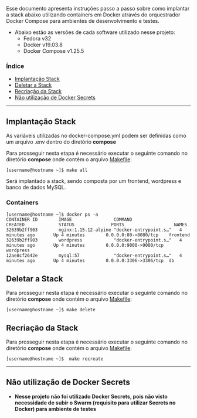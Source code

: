 Esse documento apresenta instruções passo a passo sobre como implantar a stack abaixo utilizando containers em Docker através do orquestrador Docker Compose para ambientes de desenvolvimento e testes.

- Abaixo estão as versões de cada software utilizado nesse projeto:
  - Fedora v32
  - Docker v19.03.8
  - Docker Compose v1.25.5

### Índice

<!--ts-->

- [Implantação Stack](#implantação-stack)
- [Deletar a Stack](#deletar-a-stack)
- [Recriação da Stack](#recriação-da-stack)
- [Não utilização de Docker Secrets](#não-utilização-de-docker-secrets)
<!--te-->

---

## Implantação Stack

As variáveis utilizadas no docker-compose.yml podem ser definidas como um arquivo .env dentro do diretório **compose**

Para prosseguir nesta etapa é necessário executar o seguinte comando no diretório **compose** onde contém o arquivo [Makefile](Makefile):

```
[username@hostname ~]$ make all
```

Será implantado a stack, sendo composta por um frontend, wordpress e banco de dados MySQL.


### Containers

```
[username@hostname ~]$ docker ps -a
CONTAINER ID        IMAGE                COMMAND                  CREATED             STATUS              PORTS                   NAMES
32639b2ff903        nginx:1.15.12-alpine "docker-entrypoint.s…"   4 minutes ago       Up 4 minutes        0.0.0.0:80->8080/tcp    frontend
32639b2ff903        wordpress            "docker-entrypoint.s…"   4 minutes ago       Up 4 minutes        0.0.0.0:9000->9000/tcp  wordpress
12ae8cf2642e        mysql:57             "docker-entrypoint.s…"   4 minutes ago       Up 4 minutes        0.0.0.0:3306->3306/tcp  db
```

## Deletar a Stack

Para prosseguir nesta etapa é necessário executar o seguinte comando no diretório **compose** onde contém o arquivo [Makefile](Makefile):

```
[username@hostname ~]$ make delete
```

## Recriação da Stack

Para prosseguir nesta etapa é necessário executar o seguinte comando no diretório **compose** onde contém o arquivo [Makefile](Makefile):

```
[username@hostname ~]$  make recreate
```

---

## Não utilização de Docker Secrets

- **Nesse projeto não foi utilizado Docker Secrets, pois não visto necessidade de subir o Swarm (requisito para utilizar Secrets no Docker) para ambiente de testes**
